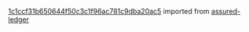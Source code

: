 [1c1ccf31b650644f50c3c1f96ac781c9dba20ac5](https://github.com/insolar/assured-ledger/commit/1c1ccf31b650644f50c3c1f96ac781c9dba20ac5) imported from [assured-ledger](https://github.com/insolar/assured-ledger)
